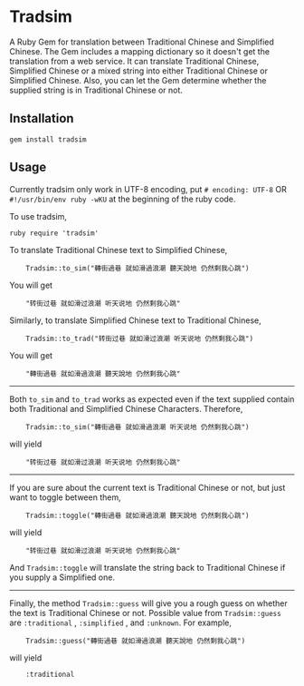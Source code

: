 # Tradsim

A Ruby Gem for translation between Traditional Chinese and Simplified Chinese. The Gem includes a mapping dictionary so it doesn't get the translation from a web service. It can translate Traditional Chinese, Simplified Chinese or a mixed string into either Traditional Chinese or Simplified Chinese. Also, you can let the Gem determine whether the supplied string is in Traditional Chinese or not.

## Installation

    gem install tradsim

## Usage

Currently tradsim only work in UTF-8 encoding, put `# encoding: UTF-8` OR `#!/usr/bin/env ruby -wKU` at the beginning of the ruby code.

To use tradsim,

```ruby require 'tradsim'```

To translate Traditional Chinese text to Simplified Chinese,

		Tradsim::to_sim("轉街過巷 就如滑過浪潮 聽天說地 仍然剩我心跳")

You will get

		"转街过巷 就如滑过浪潮 听天说地 仍然剩我心跳"

Similarly, to translate Simplified Chinese text to Traditional Chinese,

		Tradsim::to_trad("转街过巷 就如滑过浪潮 听天说地 仍然剩我心跳")

You will get

		"轉街過巷 就如滑過浪潮 聽天說地 仍然剩我心跳"

 ---

Both `to_sim` and `to_trad` works as expected even if the text supplied contain both Traditional and Simplified Chinese Characters. Therefore,

		Tradsim::to_sim("轉街過巷 就如滑過浪潮 听天说地 仍然剩我心跳")

will yield

		"转街过巷 就如滑过浪潮 听天说地 仍然剩我心跳"		

 ---

If you are sure about the current text is Traditional Chinese or not, but just want to toggle between them,

		Tradsim::toggle("轉街過巷 就如滑過浪潮 聽天說地 仍然剩我心跳")

will yield

		"转街过巷 就如滑过浪潮 听天说地 仍然剩我心跳"

And `Tradsim::toggle` will translate the string back to Traditional Chinese if you supply a Simplified one.

 ---

Finally, the method `Tradsim::guess` will give you a rough guess on whether the text is Traditional Chinese or not. Possible value from `Tradsim::guess` are `:traditional` , `:simplified` , and `:unknown`. For example,

		Tradsim::guess("轉街過巷 就如滑過浪潮 聽天說地 仍然剩我心跳")

will yield
		
		:traditional
